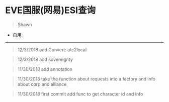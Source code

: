 # EVE国服(网易)ESI查询
> Shawn

* 自用


----

>12/3/2018 add Convert: utc2local

>12/3/2018 add sovereignty

>11/30/2018 add annotation

>11/30/2018 take the function about requests into a factory and info about corp and alliance

>11/30/2018 first commit add func to get character id and info